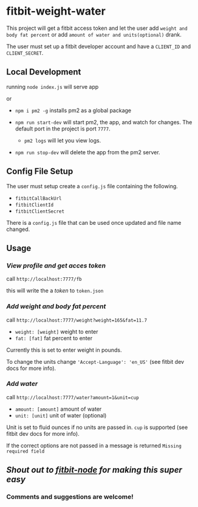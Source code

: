 # fitbit-weight-water #

This project will get a fitbit access token and let the user add `weight and body fat percent` or add `amount of water and units(optional)` drank.

The user must set up a fitbit developer account and have a `CLIENT_ID` and `CLIENT_SECRET`.

## Local Development ##
running `node index.js` will serve app

or

- `npm i pm2 -g` installs pm2 as a global package

- `npm run start-dev` will start pm2, the app, and watch for changes.  The default port in the project is port `7777`.

  - `pm2 logs` will let you view logs.

- `npm run stop-dev` will delete the app from the pm2 server.

## Config File Setup ##
The user must setup create a `config.js` file containing the following.
- `fitbitCallBackUrl`
- `fitbitClientId`
- `fitbitClientSecret`

There is a `config.js` file that can be used once updated and file name changed.

## Usage ##
### _View profile and get acces token_ ###
call `http://localhost:7777/fb`

this will write the a _token_ to `token.json`

### _Add weight and body fat percent_ ###
call `http://localhost:7777/weight?weight=165&fat=11.7`
- `weight: [weight]` weight to enter
- `fat: [fat]` fat percent to enter

Currently this is set to enter weight in pounds.

To change the units change `'Accept-Language': 'en_US'` (see fitbit dev docs for more info).

### _Add water_ ###

call `http://localhost:7777/water?amount=1&unit=cup`
- `amount: [amount]` amount of water
- `unit: [unit]` unit of water (optional)

Unit is set to fluid ounces if no units are passed in. `cup` is supported (see fitbit dev docs for more info).

If the correct options are not passed in a message is returned `Missing required field`


## _Shout out to [fitbit-node](https://github.com/lukasolson/fitbit-node) for making this super easy_ ##

### Comments and suggestions are welcome! ###



